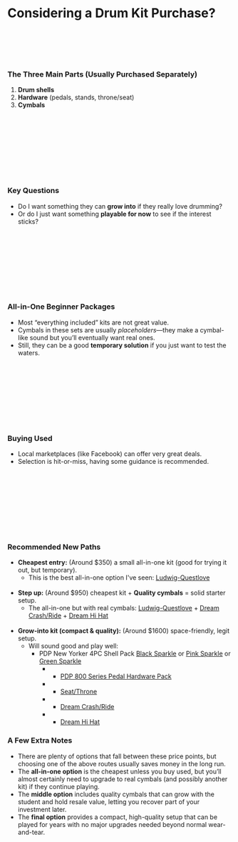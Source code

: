 # Considering a Drum Kit Purchase?
<br><br><br><br>

### The Three Main Parts (Usually Purchased Separately)

1. **Drum shells**  
2. **Hardware** (pedals, stands, throne/seat)  
3. **Cymbals**  



<br><br><br><br><br><br><br><br>

### Key Questions

- Do I want something they can **grow into** if they really love drumming?  
- Or do I just want something **playable for now** to see if the interest sticks?  

<br><br><br><br><br><br><br><br>

### All-in-One Beginner Packages

- Most “everything included” kits are not great value.  
- Cymbals in these sets are usually *placeholders*—they make a cymbal-like sound but you’ll eventually want real ones.  
- Still, they can be a good **temporary solution** if you just want to test the waters.  

<br><br><br><br><br><br><br><br>

### Buying Used

- Local marketplaces (like Facebook) can offer very great deals.  
- Selection is hit-or-miss, having some guidance is recommended.

<br><br><br><br><br><br><br><br>

### Recommended New Paths
- **Cheapest entry:** (Around $350) a small all-in-one kit (good for trying it out, but temporary).  
  - This is the best all-in-one option I've seen: [Ludwig-Questlove](https://a.co/d/as3NZBy)
<br><br>
- **Step up:** (Around $950) cheapest kit + **Quality cymbals** = solid starter setup.  
  - The all-in-one but with real cymbals: [Ludwig-Questlove](https://a.co/d/as3NZBy) + [Dream Crash/Ride](https://a.co/d/74wCcVR) + [Dream Hi Hat](https://a.co/d/6U7LlzQ)
<br><br>
- **Grow-into kit (compact & quality):** (Around $1600) space-friendly, legit setup.  
  - Will sound good and play well: 
    - PDP New Yorker 4PC Shell Pack [Black Sparkle](https://www.sweetwater.com/store/detail/PDNY1604BO--pdp-new-yorker-4-piece-shell-pack-black-onyx-sparkle) or [Pink Sparkle](https://www.sweetwater.com/store/detail/PDNY1604PR--pdp-new-yorker-4-piece-shell-pack-pale-rose-sparkle) or [Green Sparkle](https://www.sweetwater.com/store/detail/PDNY1604EL--pdp-new-yorker-4-piece-shell-pack-electric-green-sparkle) 
        - + [PDP 800 Series Pedal Hardware Pack](https://a.co/d/hhCd1cz) 
        - + [Seat/Throne](https://a.co/d/0EFhQnq) 
        - + [Dream Crash/Ride](https://a.co/d/74wCcVR) 
        - + [Dream Hi Hat](https://a.co/d/6U7LlzQ)



### A Few Extra Notes

- There are plenty of options that fall between these price points, but choosing one of the above routes usually saves money in the long run.  
- The **all-in-one option** is the cheapest unless you buy used, but you’ll almost certainly need to upgrade to real cymbals (and possibly another kit) if they continue playing.  
- The **middle option** includes quality cymbals that can grow with the student and hold resale value, letting you recover part of your investment later.  
- The **final option** provides a compact, high-quality setup that can be played for years with no major upgrades needed beyond normal wear-and-tear.
